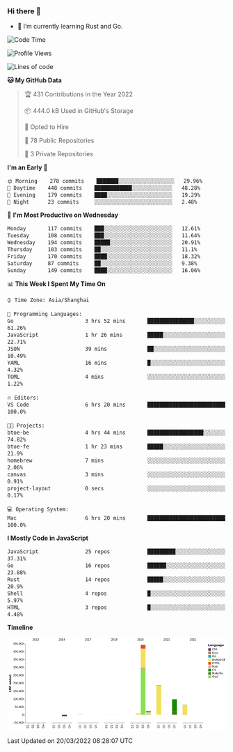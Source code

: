 ### Hi there 👋

- 🌱 I’m currently learning Rust and Go.

<!--START_SECTION:waka-->
![Code Time](http://img.shields.io/badge/Code%20Time-310%20hrs%203%20mins-blue)

![Profile Views](http://img.shields.io/badge/Profile%20Views-0-blue)

![Lines of code](https://img.shields.io/badge/From%20Hello%20World%20I%27ve%20Written-823%20Thousand%20lines%20of%20code-blue)

**🐱 My GitHub Data** 

> 🏆 431 Contributions in the Year 2022
 > 
> 📦 444.0 kB Used in GitHub's Storage 
 > 
> 💼 Opted to Hire
 > 
> 📜 78 Public Repositories 
 > 
> 🔑 3 Private Repositories  
 > 
**I'm an Early 🐤** 

```text
🌞 Morning    278 commits    ███████░░░░░░░░░░░░░░░░░░   29.96% 
🌆 Daytime    448 commits    ████████████░░░░░░░░░░░░░   48.28% 
🌃 Evening    179 commits    ████░░░░░░░░░░░░░░░░░░░░░   19.29% 
🌙 Night      23 commits     ░░░░░░░░░░░░░░░░░░░░░░░░░   2.48%

```
📅 **I'm Most Productive on Wednesday** 

```text
Monday       117 commits    ███░░░░░░░░░░░░░░░░░░░░░░   12.61% 
Tuesday      108 commits    ███░░░░░░░░░░░░░░░░░░░░░░   11.64% 
Wednesday    194 commits    █████░░░░░░░░░░░░░░░░░░░░   20.91% 
Thursday     103 commits    ██░░░░░░░░░░░░░░░░░░░░░░░   11.1% 
Friday       170 commits    ████░░░░░░░░░░░░░░░░░░░░░   18.32% 
Saturday     87 commits     ██░░░░░░░░░░░░░░░░░░░░░░░   9.38% 
Sunday       149 commits    ████░░░░░░░░░░░░░░░░░░░░░   16.06%

```


📊 **This Week I Spent My Time On** 

```text
⌚︎ Time Zone: Asia/Shanghai

💬 Programming Languages: 
Go                       3 hrs 52 mins       ███████████████░░░░░░░░░░   61.26% 
JavaScript               1 hr 26 mins        █████░░░░░░░░░░░░░░░░░░░░   22.71% 
JSON                     39 mins             ██░░░░░░░░░░░░░░░░░░░░░░░   10.49% 
YAML                     16 mins             █░░░░░░░░░░░░░░░░░░░░░░░░   4.32% 
TOML                     4 mins              ░░░░░░░░░░░░░░░░░░░░░░░░░   1.22%

🔥 Editors: 
VS Code                  6 hrs 20 mins       █████████████████████████   100.0%

🐱‍💻 Projects: 
btoe-be                  4 hrs 44 mins       ██████████████████░░░░░░░   74.82% 
btoe-fe                  1 hr 23 mins        █████░░░░░░░░░░░░░░░░░░░░   21.9% 
homebrew                 7 mins              ░░░░░░░░░░░░░░░░░░░░░░░░░   2.06% 
canvas                   3 mins              ░░░░░░░░░░░░░░░░░░░░░░░░░   0.91% 
project-layout           0 secs              ░░░░░░░░░░░░░░░░░░░░░░░░░   0.17%

💻 Operating System: 
Mac                      6 hrs 20 mins       █████████████████████████   100.0%

```

**I Mostly Code in JavaScript** 

```text
JavaScript               25 repos            █████████░░░░░░░░░░░░░░░░   37.31% 
Go                       16 repos            ██████░░░░░░░░░░░░░░░░░░░   23.88% 
Rust                     14 repos            █████░░░░░░░░░░░░░░░░░░░░   20.9% 
Shell                    4 repos             █░░░░░░░░░░░░░░░░░░░░░░░░   5.97% 
HTML                     3 repos             █░░░░░░░░░░░░░░░░░░░░░░░░   4.48%

```


**Timeline**

![Chart not found](https://raw.githubusercontent.com/elton/elton/main/charts/bar_graph.png) 


 Last Updated on 20/03/2022 08:28:07 UTC
<!--END_SECTION:waka-->

<!--
**elton/elton** is a ✨ _special_ ✨ repository because its `README.md` (this file) appears on your GitHub profile.

Here are some ideas to get you started:

- 🔭 I’m currently working on ...
- 🌱 I’m currently learning ...
- 👯 I’m looking to collaborate on ...
- 🤔 I’m looking for help with ...
- 💬 Ask me about ...
- 📫 How to reach me: ...
- 😄 Pronouns: ...
- ⚡ Fun fact: ...
-->
